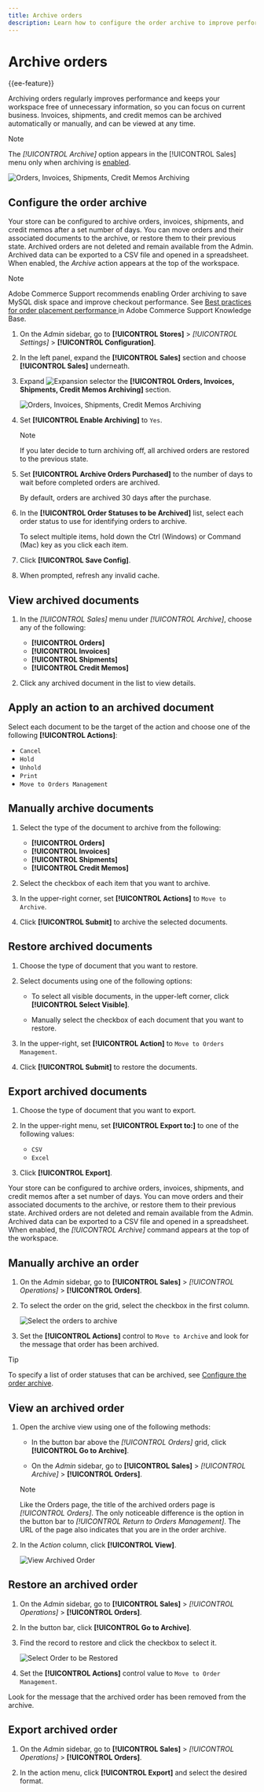 ```yaml
---
title: Archive orders
description: Learn how to configure the order archive to improve performance and streamline Commerce for your organization.
---
```

# Archive orders

{{ee-feature}}

Archiving orders regularly improves performance and keeps your workspace free of unnecessary information, so you can focus on current business. Invoices, shipments, and credit memos can be archived automatically or manually, and can be viewed at any time.

>[!NOTE]
>
>The _[!UICONTROL Archive]_ option appears in the [!UICONTROL Sales] menu only when archiving is [enabled](https://docs.magento.com/user-guide/configuration/sales/sales.html).

![Orders, Invoices, Shipments, Credit Memos Archiving](./assets/order-move-to-archive.png)<!-- zoom -->

## Configure the order archive

Your store can be configured to archive orders, invoices, shipments, and credit memos after a set number of days. You can move orders and their associated documents to the archive, or restore them to their previous state. Archived orders are not deleted and remain available from the Admin. Archived data can be exported to a CSV file and opened in a spreadsheet. When enabled, the _Archive_ action appears at the top of the workspace.

>[!NOTE]
>
>Adobe Commerce Support recommends enabling Order archiving to save MySQL disk space and improve checkout performance. See [Best practices for order placement performance ](https://support.magento.com/hc/en-us/articles/360048170772) in Adobe Commerce Support Knowledge Base.

1. On the _Admin_ sidebar, go to **[!UICONTROL Stores]** > _[!UICONTROL Settings]_ > **[!UICONTROL Configuration]**.

1. In the left panel, expand the **[!UICONTROL Sales]** section and choose **[!UICONTROL Sales]** underneath.

1. Expand ![Expansion selector](../assets/icon-display-expand.png) the **[!UICONTROL Orders, Invoices, Shipments, Credit Memos Archiving]** section.

   ![Orders, Invoices, Shipments, Credit Memos Archiving](../configuration-reference/sales/assets/sales-orders-invoices-shipments-credit-memos-archiving.png)<!-- zoom -->

1. Set **[!UICONTROL Enable Archiving]** to `Yes`.

   >[!NOTE]
   >
   >If you later decide to turn archiving off, all archived orders are restored to the previous state.

1. Set **[!UICONTROL Archive Orders Purchased]** to the number of days to wait before completed orders are archived.

   By default, orders are archived 30 days after the purchase.

1. In the **[!UICONTROL Order Statuses to be Archived]** list, select each order status to use for identifying orders to archive. 

   To select multiple items, hold down the Ctrl (Windows) or Command (Mac) key as you click each item.

1. Click **[!UICONTROL Save Config]**.

1. When prompted, refresh any invalid cache.

## View archived documents

1. In the _[!UICONTROL Sales]_ menu under _[!UICONTROL Archive]_, choose any of the following:

   - **[!UICONTROL Orders]**
   - **[!UICONTROL Invoices]**
   - **[!UICONTROL Shipments]**
   - **[!UICONTROL Credit Memos]**

1. Click any archived document in the list to view details.

## Apply an action to an archived document

Select each document to be the target of the action and choose one of the following **[!UICONTROL Actions]**:

- `Cancel`
- `Hold`
- `Unhold`
- `Print`
- `Move to Orders Management`

## Manually archive documents

1. Select the type of the document to archive from the following:

   - **[!UICONTROL Orders]**
   - **[!UICONTROL Invoices]**
   - **[!UICONTROL Shipments]**
   - **[!UICONTROL Credit Memos]**

1. Select the checkbox of each item that you want to archive.

1. In the upper-right corner, set **[!UICONTROL Actions]** to `Move to Archive`.

1. Click **[!UICONTROL Submit]** to archive the selected documents.

## Restore archived documents

1. Choose the type of document that you want to restore.

1. Select documents using one of the following options:

   - To select all visible documents, in the upper-left corner, click **[!UICONTROL Select Visible]**.

   - Manually select the checkbox of each document that you want to restore.

1. In the upper-right, set **[!UICONTROL Action]** to `Move to Orders Management`.

1. Click **[!UICONTROL Submit]** to restore the documents.

## Export archived documents

1. Choose the type of document that you want to export.

1. In the upper-right menu, set **[!UICONTROL Export to:]** to one of the following values:

   - `CSV`
   - `Excel`

1. Click **[!UICONTROL Export]**.

Your store can be configured to archive orders, invoices, shipments, and credit memos after a set number of days. You can move orders and their associated documents to the archive, or restore them to their previous state. Archived orders are not deleted and remain available from the Admin. Archived data can be exported to a CSV file and opened in a spreadsheet. When enabled, the _[!UICONTROL Archive]_ command appears at the top of the workspace.

## Manually archive an order

1. On the _Admin_ sidebar, go to **[!UICONTROL Sales]** > _[!UICONTROL Operations]_ > **[!UICONTROL Orders]**.

1. To select the order on the grid, select the checkbox in the first column.

   ![Select the orders to archive](./assets/order-select-in-grid.png)<!-- zoom -->

1. Set the **[!UICONTROL Actions]** control to `Move to Archive` and look for the message that order has been archived.

>[!TIP]
>
>To specify a list of order statuses that can be archived, see [Configure the order archive](#configure-the-order-archive).

## View an archived order

1. Open the archive view using one of the following methods:

    - In the button bar above the _[!UICONTROL Orders]_ grid, click **[!UICONTROL Go to Archive]**.

    - On the _Admin_ sidebar, go to **[!UICONTROL Sales]** > _[!UICONTROL Archive]_ > **[!UICONTROL Orders]**.

   >[!NOTE]
   >
   >Like the Orders page, the title of the archived orders page is _[!UICONTROL Orders]_. The only noticeable difference is the option in the button bar to _[!UICONTROL Return to Orders Management]_. The URL of the page also indicates that you are in the order archive.

1. In the _Action_ column, click **[!UICONTROL View]**.

   ![View Archived Order](./assets/order-archived-view.png)<!-- zoom -->

## Restore an archived order

1. On the _Admin_ sidebar, go to **[!UICONTROL Sales]** > _[!UICONTROL Operations]_ > **[!UICONTROL Orders]**.

1. In the button bar, click **[!UICONTROL Go to Archive]**.

1. Find the record to restore and click the checkbox to select it.

   ![Select Order to be Restored](./assets/order-archived-select-to-restore.png)<!-- zoom -->

1. Set the **[!UICONTROL Actions]** control value to `Move to Order Management`.

 Look for the message that the archived order has been removed from the archive.

## Export archived order

1. On the _Admin_ sidebar, go to **[!UICONTROL Sales]** > _[!UICONTROL Operations]_ > **[!UICONTROL Orders]**.

1. In the action menu, click **[!UICONTROL Export]** and select the desired format.
